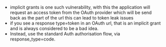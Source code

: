 - implicit grants is one such vulnerability, with this the application will request an access token from the OAuth provider which will be  send back as the part of the  url this can lead to token leak issues 
- if you see a response type=token in an OAuth url, that is an implicit grant and is always considered to be a bad idea.
- Instead, use the standard Auth authorisation flow, via response_type=code.
